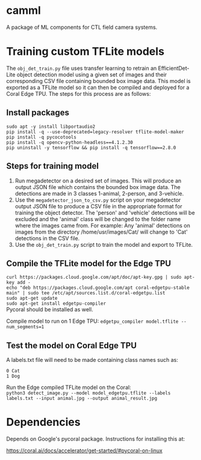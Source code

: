 # camml
A package of ML components for CTL field camera systems. 

# Training custom TFLite models

The `obj_det_train.py` file uses transfer learning to retrain an EfficientDet-Lite object detection model using a given set of images and their corresponding CSV file containing bounded box image data. This model is exported as a TFLite model so it can then be compiled and deployed for a Coral Edge TPU. The steps for this process are as follows:

## Install packages

`sudo apt -y install libportaudio2`  
`pip install -q --use-deprecated=legacy-resolver tflite-model-maker`  
`pip install -q pycocotools`  
`pip install -q opencv-python-headless==4.1.2.30`  
`pip uninstall -y tensorflow && pip install -q tensorflow==2.8.0`  

## Steps for training model

1. Run megadetector on a desired set of images. This will produce an output JSON file which contains the bounded box image data. The detections are made in 3 classes 1-animal, 2-person, and 3-vehicle.  
2. Use the `megadetector_json_to_csv.py` script on your megadetector output JSON file to produce a CSV file in the appropriate format for training the object detector. The 'person' and 'vehicle' detections will be excluded and the 'animal' class will be changed to the folder name where the images came from. For example: Any 'animal' detections on images from the directory /home/usr/images/Cat/ will change to 'Cat' detections in the CSV file.  
3. Use the `obj_det_train.py` script to train the model and export to TFLite.

## Compile the TFLite model for the Edge TPU

`curl https://packages.cloud.google.com/apt/doc/apt-key.gpg | sudo apt-key add -`  
`echo "deb https://packages.cloud.google.com/apt coral-edgetpu-stable main" | sudo tee /etc/apt/sources.list.d/coral-edgetpu.list`  
`sudo apt-get update`  
`sudo apt-get install edgetpu-compiler`  
Pycoral should be installed as well.

Compile model to run on  1 Edge TPU:
`edgetpu_compiler model.tflite --num_segments=1`

## Test the model on Coral Edge TPU

A labels.txt file will need to be made containing class names such as:
```
0 Cat
1 Dog
```  

Run the Edge compiled TFLite model on the Coral:  
`python3 detect_image.py --model model_edgetpu.tflite --labels labels.txt --input animal.jpg --output animal_result.jpg`  

# Dependencies

Depends on Google's pycoral package. Instructions for installing this
at:

https://coral.ai/docs/accelerator/get-started/#pycoral-on-linux
